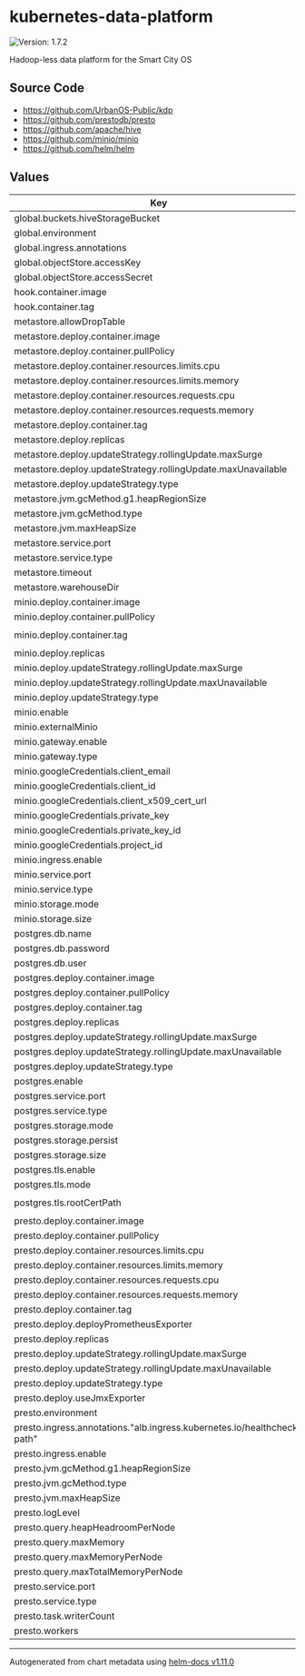 # kubernetes-data-platform

![Version: 1.7.2](https://img.shields.io/badge/Version-1.7.2-informational?style=flat-square)

Hadoop-less data platform for the Smart City OS

## Source Code

* <https://github.com/UrbanOS-Public/kdp>
* <https://github.com/prestodb/presto>
* <https://github.com/apache/hive>
* <https://github.com/minio/minio>
* <https://github.com/helm/helm>

## Values

| Key | Type | Default | Description |
|-----|------|---------|-------------|
| global.buckets.hiveStorageBucket | string | `"placeholderName"` |  |
| global.environment | string | `"sandbox"` |  |
| global.ingress.annotations | object | `{}` |  |
| global.objectStore.accessKey | string | `"accessKey"` |  |
| global.objectStore.accessSecret | string | `"accessSecret"` |  |
| hook.container.image | string | `"alpine"` |  |
| hook.container.tag | string | `"3.8"` |  |
| metastore.allowDropTable | bool | `false` |  |
| metastore.deploy.container.image | string | `"smartcitiesdata/metastore"` |  |
| metastore.deploy.container.pullPolicy | string | `"Always"` |  |
| metastore.deploy.container.resources.limits.cpu | int | `2` |  |
| metastore.deploy.container.resources.limits.memory | string | `"1.5Gi"` |  |
| metastore.deploy.container.resources.requests.cpu | int | `2` |  |
| metastore.deploy.container.resources.requests.memory | string | `"1.5Gi"` |  |
| metastore.deploy.container.tag | string | `"0.11.1"` |  |
| metastore.deploy.replicas | int | `1` |  |
| metastore.deploy.updateStrategy.rollingUpdate.maxSurge | int | `1` |  |
| metastore.deploy.updateStrategy.rollingUpdate.maxUnavailable | int | `1` |  |
| metastore.deploy.updateStrategy.type | string | `"RollingUpdate"` |  |
| metastore.jvm.gcMethod.g1.heapRegionSize | string | `"32M"` |  |
| metastore.jvm.gcMethod.type | string | `"UseG1GC"` |  |
| metastore.jvm.maxHeapSize | string | `"768M"` |  |
| metastore.service.port | int | `9083` |  |
| metastore.service.type | string | `"ClusterIP"` |  |
| metastore.timeout | string | `"1m"` |  |
| metastore.warehouseDir | string | `"hive-s3"` |  |
| minio.deploy.container.image | string | `"minio/minio"` |  |
| minio.deploy.container.pullPolicy | string | `"IfNotPresent"` |  |
| minio.deploy.container.tag | string | `"RELEASE.2019-01-16T21-44-08Z"` |  |
| minio.deploy.replicas | int | `1` |  |
| minio.deploy.updateStrategy.rollingUpdate.maxSurge | int | `1` |  |
| minio.deploy.updateStrategy.rollingUpdate.maxUnavailable | int | `1` |  |
| minio.deploy.updateStrategy.type | string | `"RollingUpdate"` |  |
| minio.enable | bool | `true` |  |
| minio.externalMinio | bool | `false` |  |
| minio.gateway.enable | bool | `false` |  |
| minio.gateway.type | string | `"azure"` |  |
| minio.googleCredentials.client_email | string | `""` |  |
| minio.googleCredentials.client_id | string | `""` |  |
| minio.googleCredentials.client_x509_cert_url | string | `""` |  |
| minio.googleCredentials.private_key | string | `""` |  |
| minio.googleCredentials.private_key_id | string | `""` |  |
| minio.googleCredentials.project_id | string | `""` |  |
| minio.ingress.enable | bool | `true` |  |
| minio.service.port | int | `9000` |  |
| minio.service.type | string | `"NodePort"` |  |
| minio.storage.mode | string | `"ReadWriteOnce"` |  |
| minio.storage.size | string | `"5Gi"` |  |
| postgres.db.name | string | `"metastore"` |  |
| postgres.db.password | string | `"password123"` |  |
| postgres.db.user | string | `"hive"` |  |
| postgres.deploy.container.image | string | `"postgres"` |  |
| postgres.deploy.container.pullPolicy | string | `"IfNotPresent"` |  |
| postgres.deploy.container.tag | string | `"11.1-alpine"` |  |
| postgres.deploy.replicas | int | `1` |  |
| postgres.deploy.updateStrategy.rollingUpdate.maxSurge | int | `1` |  |
| postgres.deploy.updateStrategy.rollingUpdate.maxUnavailable | int | `1` |  |
| postgres.deploy.updateStrategy.type | string | `"RollingUpdate"` |  |
| postgres.enable | bool | `true` |  |
| postgres.service.port | int | `5432` |  |
| postgres.service.type | string | `"ClusterIP"` |  |
| postgres.storage.mode | string | `"ReadWriteOnce"` |  |
| postgres.storage.persist | bool | `false` |  |
| postgres.storage.size | string | `"5Gi"` |  |
| postgres.tls.enable | bool | `false` |  |
| postgres.tls.mode | string | `"verify-full"` |  |
| postgres.tls.rootCertPath | string | `"/etc/ssl/certs/ca-certificates.crt"` |  |
| presto.deploy.container.image | string | `"smartcitiesdata/presto"` |  |
| presto.deploy.container.pullPolicy | string | `"Always"` |  |
| presto.deploy.container.resources.limits.cpu | int | `2` |  |
| presto.deploy.container.resources.limits.memory | string | `"2Gi"` |  |
| presto.deploy.container.resources.requests.cpu | int | `1` |  |
| presto.deploy.container.resources.requests.memory | string | `"2Gi"` |  |
| presto.deploy.container.tag | string | `"0.11.3"` |  |
| presto.deploy.deployPrometheusExporter | bool | `false` |  |
| presto.deploy.replicas | int | `1` |  |
| presto.deploy.updateStrategy.rollingUpdate.maxSurge | int | `1` |  |
| presto.deploy.updateStrategy.rollingUpdate.maxUnavailable | int | `1` |  |
| presto.deploy.updateStrategy.type | string | `"RollingUpdate"` |  |
| presto.deploy.useJmxExporter | bool | `false` |  |
| presto.environment | string | `"production"` |  |
| presto.ingress.annotations."alb.ingress.kubernetes.io/healthcheck-path" | string | `"/v1/cluster"` |  |
| presto.ingress.enable | bool | `false` |  |
| presto.jvm.gcMethod.g1.heapRegionSize | string | `"32M"` |  |
| presto.jvm.gcMethod.type | string | `"UseG1GC"` |  |
| presto.jvm.maxHeapSize | string | `"1536M"` |  |
| presto.logLevel | string | `"INFO"` |  |
| presto.query.heapHeadroomPerNode | string | `"0.75GB"` |  |
| presto.query.maxMemory | string | `"1GB"` |  |
| presto.query.maxMemoryPerNode | string | `"0.5GB"` |  |
| presto.query.maxTotalMemoryPerNode | string | `"0.6GB"` |  |
| presto.service.port | int | `8080` |  |
| presto.service.type | string | `"NodePort"` |  |
| presto.task.writerCount | int | `1` |  |
| presto.workers | int | `0` |  |

----------------------------------------------
Autogenerated from chart metadata using [helm-docs v1.11.0](https://github.com/norwoodj/helm-docs/releases/v1.11.0)

